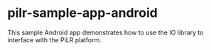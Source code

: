 # pilr-sample-app-android
This sample Android app demonstrates how to use the IO library to interface with the PiLR platform.
